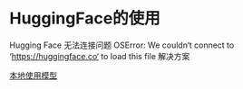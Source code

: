 # HuggingFace的使用

Hugging Face 无法连接问题 OSError: We couldn‘t connect to ‘https://huggingface.co‘ to load this file 解决方案

[本地使用模型](https://blog.csdn.net/m0_46295727/article/details/133221439)
